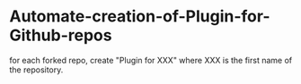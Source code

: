 # Automate-creation-of-Plugin-for-Github-repos
for each forked repo, create "Plugin for XXX" where XXX is the first name of the repository. 
